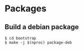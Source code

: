 Packages
========



Build a debian package
----------------------

```
$ cd bootstrap
$ make -j $(nproc) package-deb
```

